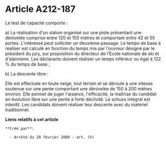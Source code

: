 # Article A212-187

Le test de capacité comporte :

a) La réalisation d'un slalom organisé sur une piste présentant une dénivelée comprise entre 120 et 150 mètres et comportant
entre 42 et 55 portes. L'intéressé peut solliciter un deuxième passage. Le temps de base à réaliser est calculé en fonction
du temps mis par l'ouvreur désigné par le président du jury, sur proposition du directeur de l'Ecole nationale de ski et
d'alpinisme. Les déclarants doivent réaliser un temps inférieur ou égal à 122 % du temps de base ;

b) La descente libre :

Elle est effectuée en toute neige, tout terrain et se déroule à une vitesse soutenue sur une pente comportant une dénivelée
de 150 à 200 mètres environ. Elle permet de juger l'aisance, l'efficacité, la maîtrise du candidat en évolution libre sur une
pente à forte déclivité. Le schuss intégral est interdit. Les candidats doivent réaliser leur descente avec du matériel
traditionnel.

**Liens relatifs à cet article**

	**Créé par**:

	  - Arrêté du 28 février 2008 - art. (V)
